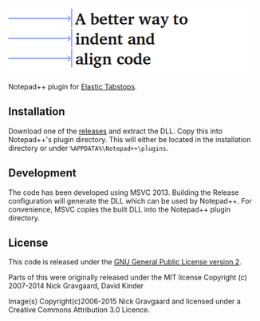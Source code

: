 ![Elastic Tabstops logo](/img/logo.gif)

Notepad++ plugin for [Elastic Tabstops](http://nickgravgaard.com/elastic-tabstops/). 

## Installation
Download one of the [releases](https://github.com/dail8859/ElasticTabstops/releases) and extract the DLL. Copy this into Notepad++'s plugin directory. This will either be located in the installation directory or under `%APPDATA%\Notepad++\plugins`.

## Development
The code has been developed using MSVC 2013. Building the Release configuration will generate the DLL which can be used by Notepad++. For convenience, MSVC copies the built DLL into the Notepad++ plugin directory. 

## License
This code is released under the [GNU General Public License version 2](http://www.gnu.org/licenses/gpl-2.0.txt).

Parts of this were originally released under the MIT license Copyright (c) 2007-2014 Nick Gravgaard, David Kinder

Image(s) Copyright(c)2006-2015 Nick Gravgaard and licensed under a Creative Commons Attribution 3.0 Licence.
